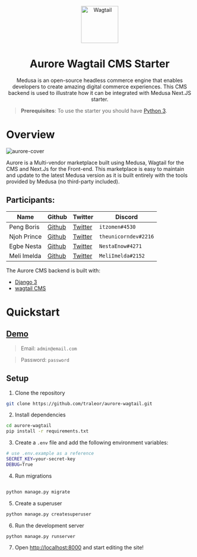 <p align="center">
  <a href="https://wagtail.org/">
    <img alt="Wagtail" src="https://wagtail.org/static/img/wagtail.dbf60545a188.svg" width="100" />
  </a>
</p>

<h1 align="center">
  Aurore Wagtail CMS Starter
</h1>

<p align="center">
Medusa is an open-source headless commerce engine that enables developers to create amazing digital commerce experiences. This CMS backend is used to illustrate how it can be integrated with Medusa Next.JS starter.
</p>

> **Prerequisites**: To use the starter you should have [Python 3](https://www.python.org/downloads/).

# Overview

![aurore-cover](https://github.com/traleor/aurore-frontend/blob/main/public/cover.png)

Aurore is a Multi-vendor marketplace built using Medusa, Wagtail for the CMS and Next.Js for the Front-end.
This marketplace is easy to maintain and update to the latest Medusa version as it is built entirely with the tools provided by Medusa (no third-party included).

## Participants:

<!-- markdown table with the team infos -->

| Name        | Github                                   | Twitter                                      | Discord              |
| ----------- | ---------------------------------------- | -------------------------------------------- | -------------------- |
| Peng Boris  | [Github](https://github.com/itzomen)     | [Twitter](https://twitter.com/itz_omen)      | `itzomen#4530`       |
| Njoh Prince | [Github](https://github.com/NjohPrince)  | [Twitter](https://twitter.com/NjohNoh)       | `theunicorndev#2216` |
| Egbe Nesta  | [Github](https://github.com/nestaenow)   | [Twitter](https://twitter.com/nestaenow)     | `NestaEnow#4271`     |
| Meli Imelda | [Github](https://github.com/meli-imelda) | [Twitter](https://twitter.com/Meli_Tchouala) | `MeliImelda#2152`    |

The Aurore CMS backend is built with:

- [Django 3](https://wagtail.org/)
- [wagtail CMS](https://www.djangoproject.com/)

# Quickstart

## [Demo](https://aurore-cms.herokuapp.com/cms)

> Email: `admin@email.com`

> Password: `password`

## Setup

1. Clone the repository

```bash
git clone https://github.com/traleor/aurore-wagtail.git
```

2. Install dependencies

```bash
cd aurore-wagtail
pip install -r requirements.txt
```

3. Create a `.env` file and add the following environment variables:

```bash
# use .env.example as a reference
SECRET_KEY=your-secret-key
DEBUG=True
```

4. Run migrations

```bash

python manage.py migrate
```

5. Create a superuser

```bash
python manage.py createsuperuser
```

6. Run the development server

```bash
python manage.py runserver
```

7. Open [http://localhost:8000](http://localhost:8000) and start editing the site!
